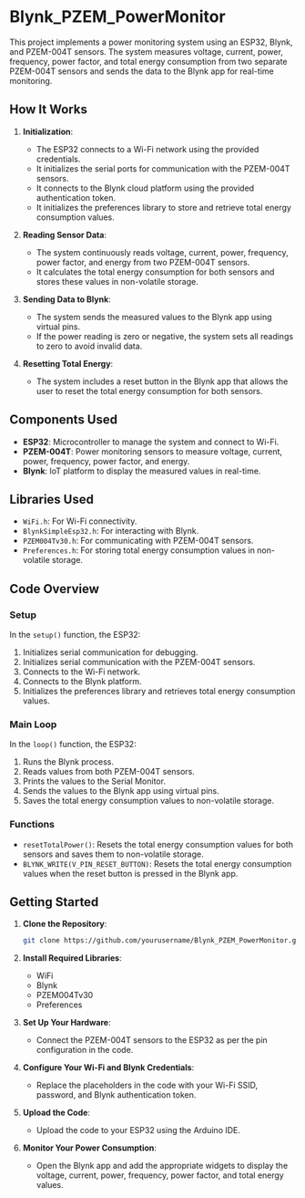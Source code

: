 # Blynk_PZEM_PowerMonitor

This project implements a power monitoring system using an ESP32, Blynk, and PZEM-004T sensors. The system measures voltage, current, power, frequency, power factor, and total energy consumption from two separate PZEM-004T sensors and sends the data to the Blynk app for real-time monitoring.

## How It Works

1. **Initialization**:
    - The ESP32 connects to a Wi-Fi network using the provided credentials.
    - It initializes the serial ports for communication with the PZEM-004T sensors.
    - It connects to the Blynk cloud platform using the provided authentication token.
    - It initializes the preferences library to store and retrieve total energy consumption values.

2. **Reading Sensor Data**:
    - The system continuously reads voltage, current, power, frequency, power factor, and energy from two PZEM-004T sensors.
    - It calculates the total energy consumption for both sensors and stores these values in non-volatile storage.

3. **Sending Data to Blynk**:
    - The system sends the measured values to the Blynk app using virtual pins.
    - If the power reading is zero or negative, the system sets all readings to zero to avoid invalid data.

4. **Resetting Total Energy**:
    - The system includes a reset button in the Blynk app that allows the user to reset the total energy consumption for both sensors.

## Components Used

- **ESP32**: Microcontroller to manage the system and connect to Wi-Fi.
- **PZEM-004T**: Power monitoring sensors to measure voltage, current, power, frequency, power factor, and energy.
- **Blynk**: IoT platform to display the measured values in real-time.

## Libraries Used

- `WiFi.h`: For Wi-Fi connectivity.
- `BlynkSimpleEsp32.h`: For interacting with Blynk.
- `PZEM004Tv30.h`: For communicating with PZEM-004T sensors.
- `Preferences.h`: For storing total energy consumption values in non-volatile storage.

## Code Overview

### Setup

In the `setup()` function, the ESP32:

1. Initializes serial communication for debugging.
2. Initializes serial communication with the PZEM-004T sensors.
3. Connects to the Wi-Fi network.
4. Connects to the Blynk platform.
5. Initializes the preferences library and retrieves total energy consumption values.

### Main Loop

In the `loop()` function, the ESP32:

1. Runs the Blynk process.
2. Reads values from both PZEM-004T sensors.
3. Prints the values to the Serial Monitor.
4. Sends the values to the Blynk app using virtual pins.
5. Saves the total energy consumption values to non-volatile storage.

### Functions

- `resetTotalPower()`: Resets the total energy consumption values for both sensors and saves them to non-volatile storage.
- `BLYNK_WRITE(V_PIN_RESET_BUTTON)`: Resets the total energy consumption values when the reset button is pressed in the Blynk app.

## Getting Started

1. **Clone the Repository**:
    ```bash
    git clone https://github.com/yourusername/Blynk_PZEM_PowerMonitor.git
    ```

2. **Install Required Libraries**:
    - WiFi
    - Blynk
    - PZEM004Tv30
    - Preferences

3. **Set Up Your Hardware**:
    - Connect the PZEM-004T sensors to the ESP32 as per the pin configuration in the code.

4. **Configure Your Wi-Fi and Blynk Credentials**:
    - Replace the placeholders in the code with your Wi-Fi SSID, password, and Blynk authentication token.

5. **Upload the Code**:
    - Upload the code to your ESP32 using the Arduino IDE.

6. **Monitor Your Power Consumption**:
    - Open the Blynk app and add the appropriate widgets to display the voltage, current, power, frequency, power factor, and total energy values.
